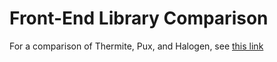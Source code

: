 # Front-End Library Comparison

For a comparison of Thermite, Pux, and Halogen, see [this link](https://medium.com/@saurabhnanda/benchmarks-fp-languages-libraries-for-front-end-development-a11af0542f7e)
